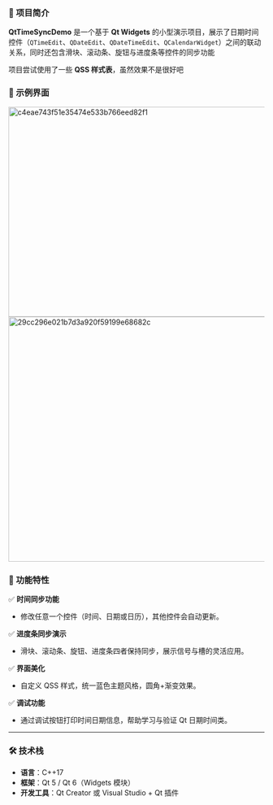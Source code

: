 
### 🌟 项目简介

**QtTimeSyncDemo** 是一个基于 **Qt Widgets** 的小型演示项目，展示了日期时间控件（`QTimeEdit`、`QDateEdit`、`QDateTimeEdit`、`QCalendarWidget`）之间的联动关系，同时还包含滑块、滚动条、旋钮与进度条等控件的同步功能

项目尝试使用了一些 **QSS 样式表**，虽然效果不是很好吧

### 📸 示例界面

<img width="582" height="413" alt="c4eae743f51e35474e533b766eed82f1" src="https://github.com/user-attachments/assets/b6e67919-2024-46fc-8af4-5c7a19c30aa6" /><img width="604" height="482" alt="29cc296e021b7d3a920f59199e68682c" src="https://github.com/user-attachments/assets/923f01ce-5ee1-463f-8747-01a79e9ecffe" />





### 🧩 功能特性

✅ **时间同步功能**

* 修改任意一个控件（时间、日期或日历），其他控件会自动更新。

✅ **进度条同步演示**

* 滑块、滚动条、旋钮、进度条四者保持同步，展示信号与槽的灵活应用。

✅ **界面美化**

* 自定义 QSS 样式，统一蓝色主题风格，圆角+渐变效果。

✅ **调试功能**

* 通过调试按钮打印时间日期信息，帮助学习与验证 Qt 日期时间类。

---

### 🛠️ 技术栈

* **语言**：C++17
* **框架**：Qt 5 / Qt 6（Widgets 模块）
* **开发工具**：Qt Creator 或 Visual Studio + Qt 插件




